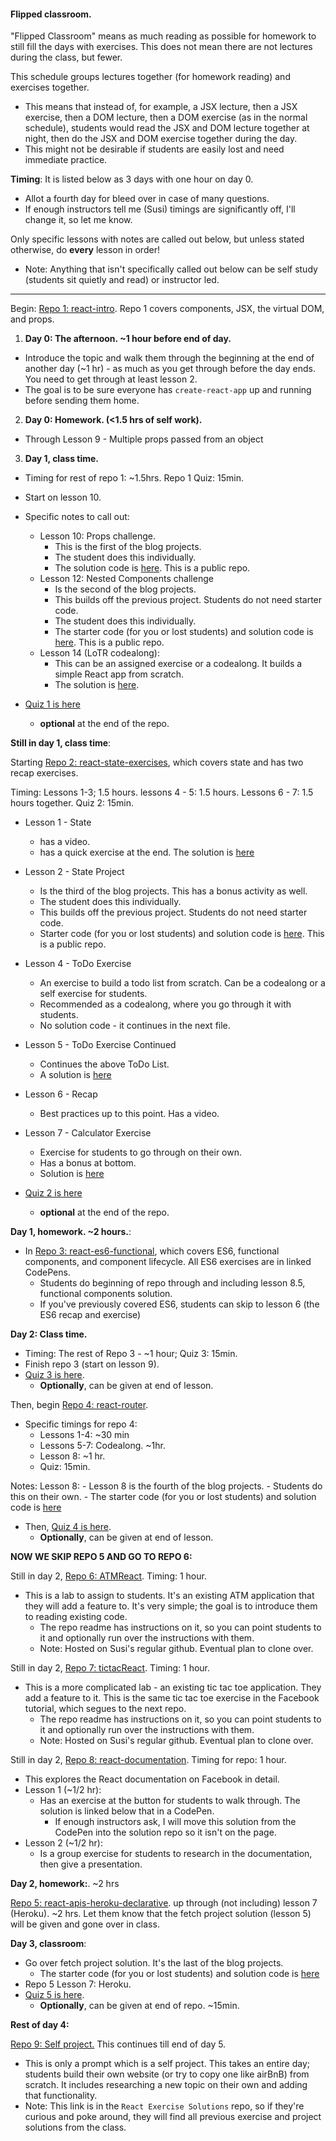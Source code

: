 #### Flipped classroom.

"Flipped Classroom" means as much reading as possible for homework to still fill the days with exercises. This does not mean there are not lectures during the class, but fewer.

This schedule groups lectures together (for homework reading) and exercises together.
  - This means that instead of, for example, a JSX lecture, then a JSX exercise, then a DOM lecture, then a DOM exercise (as in the normal schedule), students would read the JSX and DOM lecture together at night, then do the JSX and DOM exercise together during the day.
  - This might not be desirable if students are easily lost and need immediate practice.

**Timing**: It is listed below as 3 days with one hour on day 0.
  - Allot a fourth day for bleed over in case of many questions.
  - If enough instructors tell me (Susi) timings are significantly off, I'll change it, so let me know.

Only specific lessons with notes are called out below, but unless stated otherwise, do **every** lesson in order!
  - Note: Anything that isn't specifically called out below can be self study (students sit quietly and read) or instructor led.

-----------

Begin: [Repo 1: react-intro](https://git.generalassemb.ly/education-product/react-intro). Repo 1 covers components, JSX, the virtual DOM, and props.

1. **Day 0: The afternoon. ~1 hour before end of day.**
  - Introduce the topic and walk them through the beginning at the end of another day (~1 hr) - as much as you get through before the day ends. You need to get through at least lesson 2.
  - The goal is to be sure everyone has `create-react-app` up and running before sending them home.


2. **Day 0: Homework. (<1.5 hrs of self work).**
  - Through Lesson 9 - Multiple props passed from an object


3. **Day 1, class time.**

  - Timing for rest of repo 1: ~1.5hrs. Repo 1 Quiz: 15min.
  - Start on lesson 10.
  - Specific notes to call out:
    - Lesson 10: Props challenge.
      - This is the first of the blog projects.
      - The student does this individually.
      - The solution code is [here](https://git.generalassemb.ly/education-product/React-Exercise-Solutions/tree/master/projects/project-01-jsx). This is a public repo.
    - Lesson 12: Nested Components challenge
      - Is the second of the blog projects.
      - This builds off the previous project. Students do not need starter code.
      - The student does this individually.
      - The starter code (for you or lost students) and solution code is [here](https://git.generalassemb.ly/education-product/React-Exercise-Solutions/tree/master/projects/project-02-nested-components). This is a public repo.
    - Lesson 14 (LoTR codealong):
      - This can be an assigned exercise or a codealong. It builds a simple React app from scratch.
      - The solution is [here](https://git.generalassemb.ly/education-product/React-Exercise-Solutions/tree/master/exercises/lord-of-the-rings/src).


  - [Quiz 1 is here](https://git.generalassemb.ly/education-product/react-instructor-notes/blob/master/quizzes/quiz-1-after-LoTR.md)
    - **optional** at the end of the repo.

**Still in day 1, class time**:

Starting [Repo 2: react-state-exercises](https://git.generalassemb.ly/education-product/react-state-exercises), which covers state and has two recap exercises.

Timing: Lessons 1-3; 1.5 hours. lessons 4 - 5: 1.5 hours. Lessons 6 - 7: 1.5 hours together. Quiz 2: 15min.

  - Lesson 1 - State
    - has a video.
    - has a quick exercise at the end. The solution is [here](https://git.generalassemb.ly/education-product/React-Exercise-Solutions/blob/master/exercises/state_wrap_10/App.js)
  - Lesson 2 - State Project
    - Is the third of the blog projects. This has a bonus activity as well.
    - The student does this individually.
    - This builds off the previous project. Students do not need starter code.
    - Starter code (for you or lost students) and solution code is [here](https://git.generalassemb.ly/education-product/React-Exercise-Solutions/tree/master/projects/project-03-state). This is a public repo.
  - Lesson 4 - ToDo Exercise
    - An exercise to build a todo list from scratch. Can be a codealong or a self exercise for students.
    - Recommended as a codealong, where you go through it with students.
    - No solution code - it continues in the next file.
  - Lesson 5 - ToDo Exercise Continued
    - Continues the above ToDo List.
    - A solution is [here](https://git.generalassemb.ly/education-product/React-Exercise-Solutions/tree/master/exercises/to-do-list)
  - Lesson 6 - Recap
    - Best practices up to this point. Has a video.
  - Lesson 7 - Calculator Exercise
    - Exercise for students to go through on their own.
    - Has a bonus at bottom.
    - Solution is [here](https://git.generalassemb.ly/education-product/React-Exercise-Solutions/tree/master/exercises/calculator)


- [Quiz 2 is here](https://git.generalassemb.ly/education-product/react-instructor-notes/blob/master/quizzes/quiz-2-after-calculator.md)
  - **optional** at the end of the repo.



**Day 1, homework. ~2 hours.**:
- In [Repo 3: react-es6-functional](https://git.generalassemb.ly/education-product/react-es6-functional), which covers ES6, functional components, and component lifecycle. All ES6 exercises are in linked CodePens.   
  - Students do beginning of repo through and including lesson 8.5, functional components solution.
  - If you've previously covered ES6, students can skip to lesson 6 (the ES6 recap and exercise)


**Day 2: Class time.**
- Timing: The rest of Repo 3 - ~1 hour; Quiz 3: 15min.
- Finish repo 3 (start on lesson 9).
- [Quiz 3 is here](https://git.generalassemb.ly/education-product/react-instructor-notes/blob/master/quizzes/quiz-3-after-immutable-data.md).
  - **Optionally**, can be given at end of lesson.

Then, begin [Repo 4: react-router](https://git.generalassemb.ly/education-product/react-router).  
- Specific timings for repo 4:  
  - Lessons 1-4: ~30 min
  - Lessons 5-7: Codealong. ~1hr.
  - Lesson 8: ~1 hr.
  - Quiz: 15min.

Notes: Lesson 8:
    - Lesson 8 is the fourth of the blog projects.
    - Students do this on their own.
    - The starter code (for you or lost students) and solution code is [here](https://git.generalassemb.ly/education-product/React-Exercise-Solutions/tree/master/projects/project-04-router)


- Then, [Quiz 4 is here](https://git.generalassemb.ly/education-product/react-instructor-notes/blob/master/quizzes/quiz-4-after-router-exercise.md).
  - **Optionally**, can be given at end of lesson.


**NOW WE SKIP REPO 5 AND GO TO REPO 6:**

Still in day 2, [Repo 6: ATMReact](https://github.com/susiremondi/ATMReact). Timing: 1 hour.
  - This is a lab to assign to students. It's an existing ATM application that they will add a feature to. It's very simple; the goal is to introduce them to reading existing code.
    - The repo readme has instructions on it, so you can point students to it and optionally run over the instructions with them.
    - Note: Hosted on Susi's regular github. Eventual plan to clone over.

Still in day 2, [Repo 7: tictacReact](https://github.com/susiremondi/tictacReact). Timing: 1 hour.
  - This is a more complicated lab - an existing tic tac toe application. They add a feature to it. This is the same tic tac toe exercise in the Facebook tutorial, which segues to the next repo.
    - The repo readme has instructions on it, so you can point students to it and optionally run over the instructions with them.
    - Note: Hosted on Susi's regular github. Eventual plan to clone over.

Still in day 2, [Repo 8: react-documentation](https://git.generalassemb.ly/education-product/react-documentation). Timing for repo: 1 hour.
  - This explores the React documentation on Facebook in detail.
  - Lesson 1 (~1/2 hr):
    - Has an exercise at the button for students to walk through. The solution is linked below that in a CodePen.
      - If enough instructors ask, I will move this solution from the CodePen into the solution repo so it isn't on the page.
  - Lesson 2 (~1/2 hr):
    - Is a group exercise for students to research in the documentation, then give a presentation.

**Day 2, homework:**. ~2 hrs

[Repo 5: react-apis-heroku-declarative](https://git.generalassemb.ly/education-product/react-apis-heroku-declarative). up through (not including) lesson 7 (Heroku). ~2 hrs. Let them know that the fetch project solution (lesson 5) will be given and gone over in class.

**Day 3, classroom**:
- Go over fetch project solution. It's the last of the blog projects.
  - The starter code (for you or lost students) and solution code is [here](https://git.generalassemb.ly/education-product/React-Exercise-Solutions/tree/master/projects/project-05-fetch)
- Repo 5 Lesson 7: Heroku.
- [Quiz 5 is here](https://git.generalassemb.ly/education-product/react-instructor-notes/blob/master/quizzes/quiz-5-after-heroku.md).
  - **Optionally**, can be given at end of repo. ~15min.

**Rest of day 4:**

[Repo 9: Self project.](https://git.generalassemb.ly/education-product/React-Exercise-Solutions/blob/master/self-exercise/react-self-exercise.md) This continues till end of day 5.
  - This is only a prompt which is a self project. This takes an entire day; students build their own website (or try to copy one like airBnB) from scratch. It includes researching a new topic on their own and adding that functionality.
  - Note: This link is in the `React Exercise Solutions` repo, so if they're curious and poke around, they will find all previous exercise and project solutions from the class.
